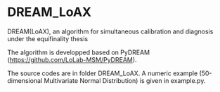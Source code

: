 # DREAM_LoAX

DREAM(LoAX), an algorithm for simultaneous calibration and diagnosis under the equifinality thesis

The algorithm is developped based on PyDREAM (https://github.com/LoLab-MSM/PyDREAM).

The source codes are in folder DREAM_LoAX. A numeric example (50-dimensional Multivariate Normal Distribution) is given in example.py.